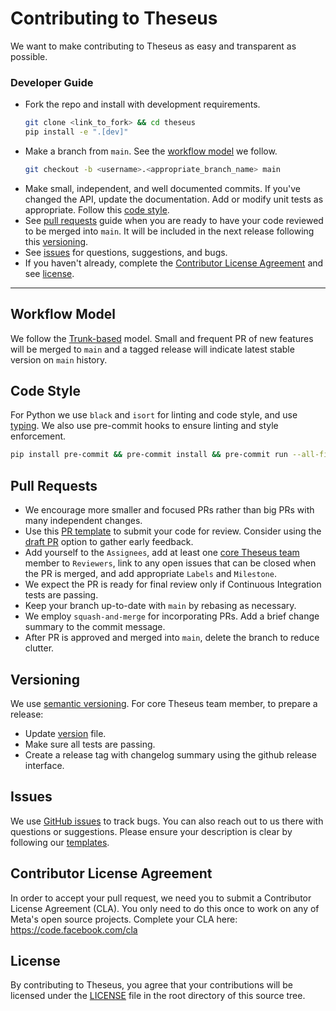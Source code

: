 # Contributing to Theseus

We want to make contributing to Theseus as easy and transparent as possible.

### Developer Guide

- Fork the repo and install with development requirements.
  ```bash
  git clone <link_to_fork> && cd theseus
  pip install -e ".[dev]"
  ```
- Make a branch from `main`. See the [workflow model](#workflow-model) we follow.
  ```bash
  git checkout -b <username>.<appropriate_branch_name> main
  ````
- Make small, independent, and well documented commits. If you've changed the API, update the documentation. Add or modify unit tests as appropriate. Follow this [code style](#code-style).
- See [pull requests](#pull-requests) guide when you are ready to have your code reviewed to be merged into `main`. It will be included in the next release following this [versioning](#versioning).
- See [issues](#issues) for questions, suggestions, and bugs.
- If you haven't already, complete the [Contributor License Agreement](#contributor-license-agreement) and see [license](#license).

---

## Workflow Model

We follow the [Trunk-based](https://www.atlassian.com/continuous-delivery/continuous-integration/trunk-based-development) model. Small and frequent PR of new features will be merged to `main` and a tagged release will indicate latest stable version on `main` history.

## Code Style

For Python we use `black` and `isort` for linting and code style, and use [typing](https://docs.python.org/3/library/typing.html). We also use pre-commit hooks to ensure linting and style enforcement.
```bash
pip install pre-commit && pre-commit install && pre-commit run --all-files
```

## Pull Requests

- We encourage more smaller and focused PRs rather than big PRs with many independent changes.
- Use this [PR template](.github/PULL_REQUEST_TEMPLATE.md) to submit your code for review. Consider using the [draft PR](https://github.blog/2019-02-14-introducing-draft-pull-requests/) option to gather early feedback.
- Add yourself to the `Assignees`, add at least one [core Theseus team](THANKS.md) member to `Reviewers`, link to any open issues that can be closed when the PR is merged, and add appropriate `Labels` and `Milestone`.
- We expect the PR is ready for final review only if Continuous Integration tests are passing.
- Keep your branch up-to-date with `main` by rebasing as necessary.
- We employ `squash-and-merge` for incorporating PRs. Add a brief change summary to the commit message.
- After PR is approved and merged into `main`, delete the branch to reduce clutter.

## Versioning

We use [semantic versioning](https://semver.org/). For core Theseus team member, to prepare a release:
- Update [version](version.txt) file.
- Make sure all tests are passing.
- Create a release tag with changelog summary using the github release interface.

## Issues

We use [GitHub issues](https://github.com/facebookresearch/theseus/issues) to track bugs. You can also reach out to us there with questions or suggestions. Please ensure your description is clear by following our [templates](https://github.com/facebookresearch/theseus/issues/new/choose).

## Contributor License Agreement

In order to accept your pull request, we need you to submit a Contributor License Agreement (CLA). You only need to do this once to work on any of Meta's open source projects. Complete your CLA here: <https://code.facebook.com/cla>

## License

By contributing to Theseus, you agree that your contributions will be licensed under the [LICENSE](LICENSE) file in the root directory of this source tree.
